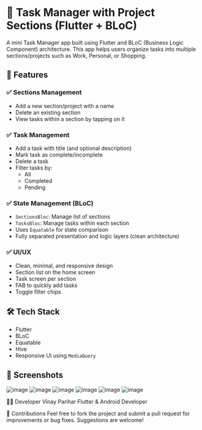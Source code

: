 # 📝 Task Manager with Project Sections (Flutter + BLoC)

A mini Task Manager app built using Flutter and BLoC (Business Logic Component) architecture. This app helps users organize tasks into multiple sections/projects such as Work, Personal, or Shopping.

## 🚀 Features
### ✅ Sections Management
- Add a new section/project with a name
- Delete an existing section
- View tasks within a section by tapping on it

### ✅ Task Management
- Add a task with title (and optional description)
- Mark task as complete/incomplete
- Delete a task
- Filter tasks by:
  - All
  - Completed
  - Pending

### ✅ State Management (BLoC)
- `SectionsBloc`: Manage list of sections
- `TasksBloc`: Manage tasks within each section
- Uses `Equatable` for state comparison
- Fully separated presentation and logic layers (clean architecture)

### ✅ UI/UX
- Clean, minimal, and responsive design
- Section list on the home screen
- Task screen per section
- FAB to quickly add tasks
- Toggle filter chips

## 🛠️ Tech Stack

- Flutter
- BLoC 
- Equatable
- Hive
- Responsive UI using `MediaQuery` 

## 📸 Screenshots
![image](https://github.com/user-attachments/assets/0823f91a-3c92-430f-ae1a-c2e7e49e9159)
![image](https://github.com/user-attachments/assets/23582ef9-2e47-4313-8481-d579a4bc168a)
![image](https://github.com/user-attachments/assets/1b52687d-970d-4cc0-a66e-3f1c89e8aca1)
![image](https://github.com/user-attachments/assets/e8163b49-e025-40d1-8d7e-f51bd07c2e8b)
![image](https://github.com/user-attachments/assets/50637ef8-1449-4c4b-b0e9-01a67bf67f06)
![image](https://github.com/user-attachments/assets/f025e3ae-5314-4db0-9436-5dd98eb897f8)

👨‍💻 Developer
Vinay Parihar
Flutter & Android Developer

🙌 Contributions
Feel free to fork the project and submit a pull request for improvements or bug fixes. Suggestions are welcome!

